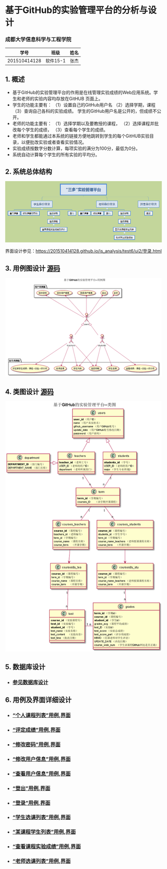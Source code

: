 ﻿
# 基于GitHub的实验管理平台的分析与设计

### 成都大学信息科学与工程学院

|学号|班级|姓名|
|:---------------:|:------------:|:------------:|
|201510414128|软件15-1|张杰|

## 1. 概述
- 基于GitHub的实验管理平台的作用是在线管理实验成绩的Web应用系统。学生和老师的实验内容均存放在GitHUB
页面上。
- 学生的功能主要有：
                    （1）设置自己的GitHub用户名
                    （2）选择学期，课程
                    （3）查询自己各科的实验成绩。
  学生的GitHub用户名是公开的，但成绩不公开。
- 老师的功能主要有：
                    （1）选择学期以及要教授的课程，
                    （2）选择课程并批改每个学生的成绩，
                    （3）查看每个学生的成绩。
- 老师和学生都能通过本系统的链接方便地跳转到学生的每个GitHUB实验目录，以便批改实验或者查看实验情况。
- 实验成绩按数字分数计算，每项实验的满分为100分，最低为0分。
- 系统自动计算每个学生的所有实验的平均分。
    
## 2. 系统总体结构
![](系统结构图.png)

界面设计参见：https://201510414128.github.io/is_analysis/test6/ui2/登录.html
    
## 3. 用例图设计 [源码](src/UseCase.puml)
![](UseCase.png)

## 4. 类图设计 [源码](src/类图.puml)
![](./类图.png)

## 5. 数据库设计
- ### [参见数据库设计](./数据库设计.md)

## 6. 用例及界面详细设计
- ### [“个人课程列表”用例](./用例/个人课程列表.md),[界面](https://201510414128.github.io/is_analysis/edit/master/test6/ui2/个人课程列表.html)
- ### [“评定成绩”用例](./用例/评定成绩.md),[界面](https://201510414128.github.io/is_analysis/edit/master/test6/ui2/评定成绩.html)
- ### [“修改密码”用例](./用例/修改密码.md),[界面](https://201510414128.github.io/is_analysis/test6/ui2/修改密码.html)
- ### [“修改用户信息”用例](./用例/修改用户信息.md),[界面](https://201510414128.github.io/is_analysis/test6/ui2/修改用户信息.html)
- ### [“查看用户信息”用例](./用例/查看用户信息.md),[界面](https://201510414128.github.io/is_analysis/test6/ui2/查看用户信息.html)
- ### [“登出”用例](./用例/登出.md),[界面](https://201510414128.github.io/is_analysis/test6/ui2/登出.html)
- ### [“登录”用例](./用例/登录.md),[界面](https://201510414128.github.io/is_analysis/test6/ui2/登录.html)
- ### [“学生选课列表”用例](./用例/学生选课列表.md),[界面](https://201510414128.github.io/is_analysis/test6/ui2/学生选课列表.html)
- ### [“某课程学生列表”用例](./用例/某课程学生列表.md),[界面](https://201510414128.github.io/is_analysis/test6/ui2/某课程学生列表.html) 
- ### [“查看课程实验成绩”用例](./用例/查看课程实验成绩.md),[界面](https://201510414128.github.io/is_analysis/test6/ui2/查看课程实验成绩.html)  
- ### [“老师选课列表”用例](./用例/老师选课列表.md),[界面](https://201510414128.github.io/is_analysis/test6/ui2/老师选课列表.html) 
